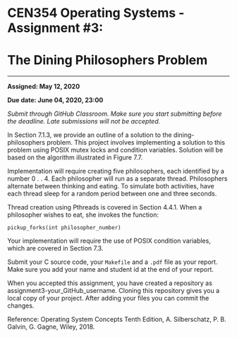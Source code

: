 # CEN354 Operating Systems - Assignment #3:

# The Dining Philosophers Problem
---
**Assigned: May 12, 2020**

**Due date: June 04, 2020, 23:00**

*Submit through GitHub Classroom. Make sure you start submitting before the deadline. Late submissions will not be accepted.*

In Section 7.1.3, we provide an outline of a solution to the dining-philosophers problem. This project involves implementing a solution to this problem using POSIX mutex locks and condition variables. Solution will be based on the algorithm illustrated in Figure 7.7.

Implementation will require creating five philosophers, each identified by a number 0 . . 4. Each philosopher will run as a separate thread. Philosophers alternate between thinking and eating. To simulate both activities, have each thread sleep for a random period between one and three seconds.

Thread creation using Pthreads is covered in Section 4.4.1. When a philosopher wishes to eat, she invokes the function:

`pickup_forks(int philosopher_number)`

Your implementation will require the use of POSIX condition variables, which are covered in Section 7.3.

Submit your C source code, your `Makefile` and a `.pdf` file as your report. Make sure you add your name and student id at the end of your report.

When you accepted this assignment, you have created a repository as assignment3-your_GitHub_username. Cloning this repository gives you a local copy of your project. After adding your files you can commit the changes.

Reference: Operating System Concepts Tenth Edition, A. Silberschatz, P. B. Galvin, G. Gagne,
Wiley, 2018.
